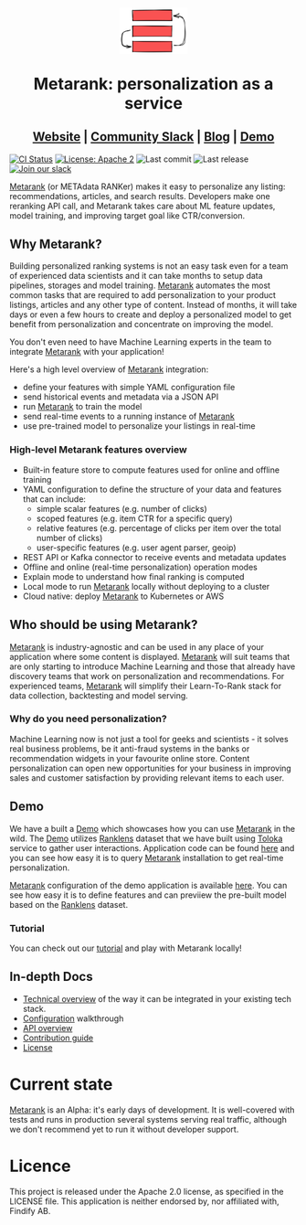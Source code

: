 <h1 align="center">
    <a style="text-decoration: none" href="https://www.metarank.ai">
      <img width="120" src="https://raw.githubusercontent.com/metarank/metarank/master/doc/img/logo.svg" />
      <p align="center">Metarank: personalization as a service</p>
    </a>
</h1>
<h2 align="center">
  <a href="https://metarank.ai">Website</a> | <a href="https://metarank.ai/slack">Community Slack</a> | <a href="https://medium.com/metarank">Blog</a> | <a href="https://demo.metarank.ai">Demo</a>
</h2>

[![CI Status](https://github.com/metarank/metarank/workflows/Scala%20CI/badge.svg)](https://github.com/metarank/metarank/actions)
[![License: Apache 2](https://img.shields.io/badge/License-Apache2-green.svg)](https://opensource.org/licenses/Apache-2.0)
![Last commit](https://img.shields.io/github/last-commit/metarank/metarank)
![Last release](https://img.shields.io/github/release/metarank/metarank)
[![Join our slack](https://img.shields.io/badge/Slack-join%20the%20community-blue?logo=slack&style=social)](https://metarank.ai/slack)

[Metarank](https://www.metarank.ai/) (or METAdata RANKer) makes it easy to personalize any listing: recommendations, articles, and search results.
Developers make one reranking API call, and Metarank takes care about ML feature updates, model training, and improving target goal like CTR/conversion.

## Why Metarank?

Building personalized ranking systems is not an easy task even for a team of experienced data scientists and it can take months to setup data pipelines, storages and model training.
[Metarank](https://www.metarank.ai/) automates the most common tasks that are required to add personalization to your product listings, articles and any other type of content.
Instead of months, it will take days or even a few hours to create and deploy a personalized model to get benefit from personalization and concentrate on improving the model.

You don't even need to have Machine Learning experts in the team to integrate [Metarank](https://www.metarank.ai/) with your application!

Here's a high level overview of [Metarank](https://www.metarank.ai/) integration:

* define your features with simple YAML configuration file
* send historical events and metadata via a JSON API
* run [Metarank](https://www.metarank.ai/) to train the model
* send real-time events to a running instance of [Metarank](https://www.metarank.ai/)
* use pre-trained model to personalize your listings in real-time

### High-level Metarank features overview

* Built-in feature store to compute features used for online and offline training
* YAML configuration to define the structure of your data and features that can include:
    * simple scalar features (e.g. number of clicks)
    * scoped features (e.g. item CTR for a specific query)
    * relative features (e.g. percentage of clicks per item over the total number of clicks)
    * user-specific features (e.g. user agent parser, geoip)
* REST API or Kafka connector to receive events and metadata updates
* Offline and online (real-time personalization) operation modes
* Explain mode to understand how final ranking is computed
* Local mode to run [Metarank](https://www.metarank.ai/) locally without deploying to a cluster
* Cloud native: deploy [Metarank](https://www.metarank.ai/) to Kubernetes or AWS

## Who should be using Metarank?

[Metarank](https://www.metarank.ai/) is industry-agnostic and can be used in any place of your application where some content is displayed. 
[Metarank](https://www.metarank.ai/) will suit teams that are only starting to introduce Machine Learning and those that already have discovery teams that work on personalization and recommendations.
For experienced teams, [Metarank](https://www.metarank.ai/) will simplify their Learn-To-Rank stack for data collection, backtesting and model serving. 

### Why do you need personalization?

Machine Learning now is not just a tool for geeks and scientists - it solves real business problems, be it anti-fraud systems in the banks or recommendation widgets in your favourite online store.
Content personalization can open new opportunities for your business in improving sales and customer satisfaction by providing relevant items to each user. 

## Demo 

We have a built a [Demo](https://demo.metarank.ai) which showcases how you can use [Metarank](https://metarank.ai) in the wild. 
The [Demo](https://demo.metarank.ai) utilizes [Ranklens](https://github.com/metarank/ranklens) dataset that we have built 
using [Toloka](https://toloka.ai/) service to gather user interactions. Application code can be 
found [here](https://github.com/metarank/demo) and you can see how easy it is to query
[Metarank](https://metarank.ai) installation to get real-time personalization. 

[Metarank](https://metarank.ai) configuration of the demo application is available
[here](https://github.com/metarank/metarank/tree/master/src/test/resources/ranklens). 
You can see how easy it is to define features and can previiew the pre-built model based 
on the [Ranklens](https://github.com/metarank/ranklens) dataset.

### Tutorial

You can check out our [tutorial](doc/tutorial_ranklens.md) and play with Metarank locally!

## In-depth Docs

* [Technical overview](doc/02_tech_overview.md) of the way it can be integrated in your existing tech stack.
* [Configuration](doc/03_configuration.md) walkthrough
* [API overview](doc/xx_api_schema.md)
* [Contribution guide](doc/xx_development.md)
* [License](LICENSE)

Current state
=====
[Metarank](https://www.metarank.ai/) is an Alpha: it's early days of development. It is well-covered with tests and runs in production several systems serving real traffic, although we don't recommend yet to run it without developer support.

Licence
=====
This project is released under the Apache 2.0 license, as specified in the LICENSE file.
This application is neither endorsed by, nor affiliated with, Findify AB.
